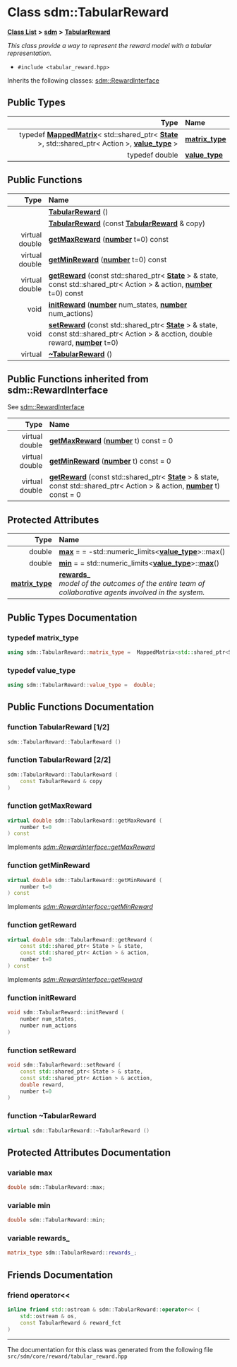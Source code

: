 
# Class sdm::TabularReward

<link rel="stylesheet" href="https://cdnjs.cloudflare.com/ajax/libs/KaTeX/0.5.1/katex.min.css">
<link rel="stylesheet" href="https://cdn.jsdelivr.net/github-markdown-css/2.2.1/github-markdown.css"/>



[**Class List**](annotated.md) **>** [**sdm**](namespacesdm.md) **>** [**TabularReward**](classsdm_1_1TabularReward.md)



_This class provide a way to represent the reward model with a tabular representation._ 

* `#include <tabular_reward.hpp>`



Inherits the following classes: [sdm::RewardInterface](classsdm_1_1RewardInterface.md)








## Public Types

| Type | Name |
| ---: | :--- |
| typedef [**MappedMatrix**](classsdm_1_1MappedMatrix.md)&lt; std::shared\_ptr&lt; [**State**](classsdm_1_1State.md) &gt;, std::shared\_ptr&lt; Action &gt;, [**value\_type**](classsdm_1_1TabularReward.md#typedef-value-type) &gt; | [**matrix\_type**](classsdm_1_1TabularReward.md#typedef-matrix-type)  <br> |
| typedef double | [**value\_type**](classsdm_1_1TabularReward.md#typedef-value-type)  <br> |








## Public Functions

| Type | Name |
| ---: | :--- |
|   | [**TabularReward**](classsdm_1_1TabularReward.md#function-tabularreward-1-2) () <br> |
|   | [**TabularReward**](classsdm_1_1TabularReward.md#function-tabularreward-2-2) (const [**TabularReward**](classsdm_1_1TabularReward.md) & copy) <br> |
| virtual double | [**getMaxReward**](classsdm_1_1TabularReward.md#function-getmaxreward) ([**number**](namespacesdm.md#typedef-number) t=0) const<br> |
| virtual double | [**getMinReward**](classsdm_1_1TabularReward.md#function-getminreward) ([**number**](namespacesdm.md#typedef-number) t=0) const<br> |
| virtual double | [**getReward**](classsdm_1_1TabularReward.md#function-getreward) (const std::shared\_ptr&lt; [**State**](classsdm_1_1State.md) &gt; & state, const std::shared\_ptr&lt; Action &gt; & action, [**number**](namespacesdm.md#typedef-number) t=0) const<br> |
|  void | [**initReward**](classsdm_1_1TabularReward.md#function-initreward) ([**number**](namespacesdm.md#typedef-number) num\_states, [**number**](namespacesdm.md#typedef-number) num\_actions) <br> |
|  void | [**setReward**](classsdm_1_1TabularReward.md#function-setreward) (const std::shared\_ptr&lt; [**State**](classsdm_1_1State.md) &gt; & state, const std::shared\_ptr&lt; Action &gt; & acction, double reward, [**number**](namespacesdm.md#typedef-number) t=0) <br> |
| virtual  | [**~TabularReward**](classsdm_1_1TabularReward.md#function-tabularreward) () <br> |

## Public Functions inherited from sdm::RewardInterface

See [sdm::RewardInterface](classsdm_1_1RewardInterface.md)

| Type | Name |
| ---: | :--- |
| virtual double | [**getMaxReward**](classsdm_1_1RewardInterface.md#function-getmaxreward) ([**number**](namespacesdm.md#typedef-number) t) const = 0<br> |
| virtual double | [**getMinReward**](classsdm_1_1RewardInterface.md#function-getminreward) ([**number**](namespacesdm.md#typedef-number) t) const = 0<br> |
| virtual double | [**getReward**](classsdm_1_1RewardInterface.md#function-getreward) (const std::shared\_ptr&lt; [**State**](classsdm_1_1State.md) &gt; & state, const std::shared\_ptr&lt; Action &gt; & action, [**number**](namespacesdm.md#typedef-number) t) const = 0<br> |







## Protected Attributes

| Type | Name |
| ---: | :--- |
|  double | [**max**](classsdm_1_1TabularReward.md#variable-max)   = = -std::numeric\_limits&lt;[**value\_type**](classsdm_1_1TabularReward.md#typedef-value-type)&gt;::max()<br> |
|  double | [**min**](classsdm_1_1TabularReward.md#variable-min)   = = std::numeric\_limits&lt;[**value\_type**](classsdm_1_1TabularReward.md#typedef-value-type)&gt;::[**max**](classsdm_1_1TabularReward.md#variable-max)()<br> |
|  [**matrix\_type**](classsdm_1_1TabularReward.md#typedef-matrix-type) | [**rewards\_**](classsdm_1_1TabularReward.md#variable-rewards-)  <br>_model of the outcomes of the entire team of collaborative agents involved in the system._  |








## Public Types Documentation


### typedef matrix\_type 


```cpp
using sdm::TabularReward::matrix_type =  MappedMatrix<std::shared_ptr<State>, std::shared_ptr<Action>, value_type>;
```



### typedef value\_type 


```cpp
using sdm::TabularReward::value_type =  double;
```


## Public Functions Documentation


### function TabularReward [1/2]


```cpp
sdm::TabularReward::TabularReward () 
```



### function TabularReward [2/2]


```cpp
sdm::TabularReward::TabularReward (
    const TabularReward & copy
) 
```



### function getMaxReward 


```cpp
virtual double sdm::TabularReward::getMaxReward (
    number t=0
) const
```


Implements [*sdm::RewardInterface::getMaxReward*](classsdm_1_1RewardInterface.md#function-getmaxreward)


### function getMinReward 


```cpp
virtual double sdm::TabularReward::getMinReward (
    number t=0
) const
```


Implements [*sdm::RewardInterface::getMinReward*](classsdm_1_1RewardInterface.md#function-getminreward)


### function getReward 


```cpp
virtual double sdm::TabularReward::getReward (
    const std::shared_ptr< State > & state,
    const std::shared_ptr< Action > & action,
    number t=0
) const
```


Implements [*sdm::RewardInterface::getReward*](classsdm_1_1RewardInterface.md#function-getreward)


### function initReward 


```cpp
void sdm::TabularReward::initReward (
    number num_states,
    number num_actions
) 
```



### function setReward 


```cpp
void sdm::TabularReward::setReward (
    const std::shared_ptr< State > & state,
    const std::shared_ptr< Action > & acction,
    double reward,
    number t=0
) 
```



### function ~TabularReward 


```cpp
virtual sdm::TabularReward::~TabularReward () 
```


## Protected Attributes Documentation


### variable max 


```cpp
double sdm::TabularReward::max;
```



### variable min 


```cpp
double sdm::TabularReward::min;
```



### variable rewards\_ 


```cpp
matrix_type sdm::TabularReward::rewards_;
```

## Friends Documentation



### friend operator&lt;&lt; 


```cpp
inline friend std::ostream & sdm::TabularReward::operator<< (
    std::ostream & os,
    const TabularReward & reward_fct
) 
```



------------------------------
The documentation for this class was generated from the following file `src/sdm/core/reward/tabular_reward.hpp`